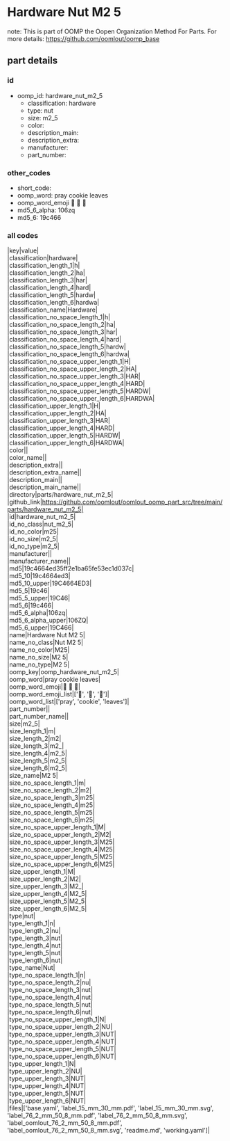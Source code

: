 # Hardware Nut M2 5  

note: This is part of OOMP the Oopen Organization Method For Parts. For more details: https://github.com/oomlout/oomp_base

##  part details





### id
* oomp_id: hardware_nut_m2_5
  * classification: hardware
  * type: nut
  * size: m2_5
  * color: 
  * description_main: 
  * description_extra: 
  * manufacturer: 
  * part_number: 

### other_codes
* short_code: 
* oomp_word: pray cookie leaves
* oomp_word_emoji :pray: :cookie: :leaves:
* md5_6_alpha: 106zq
* md5_6: 19c466

### all codes 
|key|value|  
|classification|hardware|  
|classification_length_1|h|  
|classification_length_2|ha|  
|classification_length_3|har|  
|classification_length_4|hard|  
|classification_length_5|hardw|  
|classification_length_6|hardwa|  
|classification_name|Hardware|  
|classification_no_space_length_1|h|  
|classification_no_space_length_2|ha|  
|classification_no_space_length_3|har|  
|classification_no_space_length_4|hard|  
|classification_no_space_length_5|hardw|  
|classification_no_space_length_6|hardwa|  
|classification_no_space_upper_length_1|H|  
|classification_no_space_upper_length_2|HA|  
|classification_no_space_upper_length_3|HAR|  
|classification_no_space_upper_length_4|HARD|  
|classification_no_space_upper_length_5|HARDW|  
|classification_no_space_upper_length_6|HARDWA|  
|classification_upper_length_1|H|  
|classification_upper_length_2|HA|  
|classification_upper_length_3|HAR|  
|classification_upper_length_4|HARD|  
|classification_upper_length_5|HARDW|  
|classification_upper_length_6|HARDWA|  
|color||  
|color_name||  
|description_extra||  
|description_extra_name||  
|description_main||  
|description_main_name||  
|directory|parts/hardware_nut_m2_5|  
|github_link|https://github.com/oomlout/oomlout_oomp_part_src/tree/main/parts/hardware_nut_m2_5|  
|id|hardware_nut_m2_5|  
|id_no_class|nut_m2_5|  
|id_no_color|m25|  
|id_no_size|m2_5|  
|id_no_type|m2_5|  
|manufacturer||  
|manufacturer_name||  
|md5|19c4664ed35ff2e1ba65fe53ec1d037c|  
|md5_10|19c4664ed3|  
|md5_10_upper|19C4664ED3|  
|md5_5|19c46|  
|md5_5_upper|19C46|  
|md5_6|19c466|  
|md5_6_alpha|106zq|  
|md5_6_alpha_upper|106ZQ|  
|md5_6_upper|19C466|  
|name|Hardware Nut M2 5|  
|name_no_class|Nut M2 5|  
|name_no_color|M25|  
|name_no_size|M2 5|  
|name_no_type|M2 5|  
|oomp_key|oomp_hardware_nut_m2_5|  
|oomp_word|pray cookie leaves|  
|oomp_word_emoji|:pray: :cookie: :leaves:|  
|oomp_word_emoji_list|[':pray:', ':cookie:', ':leaves:']|  
|oomp_word_list|['pray', 'cookie', 'leaves']|  
|part_number||  
|part_number_name||  
|size|m2_5|  
|size_length_1|m|  
|size_length_2|m2|  
|size_length_3|m2_|  
|size_length_4|m2_5|  
|size_length_5|m2_5|  
|size_length_6|m2_5|  
|size_name|M2 5|  
|size_no_space_length_1|m|  
|size_no_space_length_2|m2|  
|size_no_space_length_3|m25|  
|size_no_space_length_4|m25|  
|size_no_space_length_5|m25|  
|size_no_space_length_6|m25|  
|size_no_space_upper_length_1|M|  
|size_no_space_upper_length_2|M2|  
|size_no_space_upper_length_3|M25|  
|size_no_space_upper_length_4|M25|  
|size_no_space_upper_length_5|M25|  
|size_no_space_upper_length_6|M25|  
|size_upper_length_1|M|  
|size_upper_length_2|M2|  
|size_upper_length_3|M2_|  
|size_upper_length_4|M2_5|  
|size_upper_length_5|M2_5|  
|size_upper_length_6|M2_5|  
|type|nut|  
|type_length_1|n|  
|type_length_2|nu|  
|type_length_3|nut|  
|type_length_4|nut|  
|type_length_5|nut|  
|type_length_6|nut|  
|type_name|Nut|  
|type_no_space_length_1|n|  
|type_no_space_length_2|nu|  
|type_no_space_length_3|nut|  
|type_no_space_length_4|nut|  
|type_no_space_length_5|nut|  
|type_no_space_length_6|nut|  
|type_no_space_upper_length_1|N|  
|type_no_space_upper_length_2|NU|  
|type_no_space_upper_length_3|NUT|  
|type_no_space_upper_length_4|NUT|  
|type_no_space_upper_length_5|NUT|  
|type_no_space_upper_length_6|NUT|  
|type_upper_length_1|N|  
|type_upper_length_2|NU|  
|type_upper_length_3|NUT|  
|type_upper_length_4|NUT|  
|type_upper_length_5|NUT|  
|type_upper_length_6|NUT|  
|files|['base.yaml', 'label_15_mm_30_mm.pdf', 'label_15_mm_30_mm.svg', 'label_76_2_mm_50_8_mm.pdf', 'label_76_2_mm_50_8_mm.svg', 'label_oomlout_76_2_mm_50_8_mm.pdf', 'label_oomlout_76_2_mm_50_8_mm.svg', 'readme.md', 'working.yaml']|  
